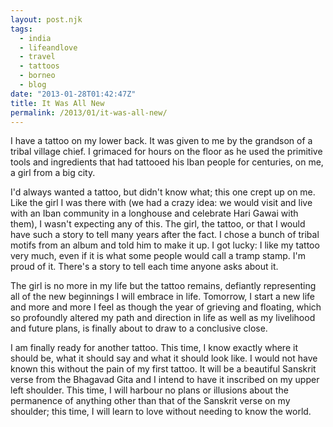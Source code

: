 ```yaml
---
layout: post.njk
tags:
  - india
  - lifeandlove
  - travel
  - tattoos
  - borneo
  - blog
date: "2013-01-28T01:42:47Z"
title: It Was All New
permalink: /2013/01/it-was-all-new/
---
```


I have a tattoo on my lower back. It was given to me by the grandson of a tribal village chief. I grimaced for hours on the floor as he used the primitive tools and ingredients that had tattooed his Iban people for centuries, on me, a girl from a big city.

I'd always wanted a tattoo, but didn't know what; this one crept up on me. Like the girl I was there with (we had a crazy idea: we would visit and live with an Iban community in a longhouse and celebrate Hari Gawai with them), I wasn't expecting any of this. The girl, the tattoo, or that I would have such a story to tell many years after the fact. I chose a bunch of tribal motifs from an album and told him to make it up. I got lucky: I like my tattoo very much, even if it is what some people would call a tramp stamp. I'm proud of it. There's a story to tell each time anyone asks about it.

The girl is no more in my life but the tattoo remains, defiantly representing all of the new beginnings I will embrace in life. Tomorrow, I start a new life and more and more I feel as though the year of grieving and floating, which so profoundly altered my path and direction in life as well as my livelihood and future plans, is finally about to draw to a conclusive close.

I am finally ready for another tattoo. This time, I know exactly where it should be, what it should say and what it should look like. I would not have known this without the pain of my first tattoo. It will be a beautiful Sanskrit verse from the Bhagavad Gita and I intend to have it inscribed on my upper left shoulder. This time, I will harbour no plans or illusions about the permanence of anything other than that of the Sanskrit verse on my shoulder; this time, I will learn to love without needing to know the world.
